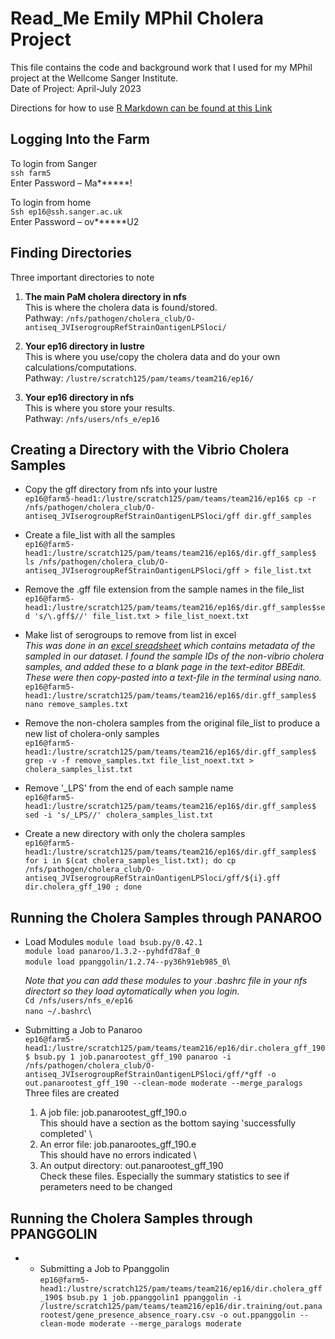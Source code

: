 # Read_Me Emily MPhil Cholera Project
This file contains the code and background work that I used for my MPhil project at the Wellcome Sanger Institute.\
Date of Project: April-July 2023

Directions for how to use [R Markdown can be found at this Link](https://cambiotraining.github.io/reproducibility-training/rmarkdown.html#R_Markdown)

## Logging Into the Farm
To login from Sanger \
`ssh farm5` \
Enter Password – Ma******!

To login from home \
`Ssh ep16@ssh.sanger.ac.uk` \
Enter Password – ov******U2

## Finding Directories
Three important directories to note 
1.	**The main PaM cholera directory in nfs**\
This is where the cholera data is found/stored.\
Pathway: `/nfs/pathogen/cholera_club/O-antiseq_JVIserogroupRefStrainOantigenLPSloci/`

2.	**Your ep16 directory in lustre**\
This is where you use/copy the cholera data and do your own calculations/computations.\
Pathway: `/lustre/scratch125/pam/teams/team216/ep16/`

3.	**Your ep16 directory in nfs**\
This is where you store your results.\
Pathway: `/nfs/users/nfs_e/ep16`

## Creating a Directory with the Vibrio Cholera Samples 
* Copy the gff directory from nfs into your lustre\
`ep16@farm5-head1:/lustre/scratch125/pam/teams/team216/ep16$ cp -r /nfs/pathogen/cholera_club/O-antiseq_JVIserogroupRefStrainOantigenLPSloci/gff dir.gff_samples`

* Create a file_list with all the samples\
`ep16@farm5-head1:/lustre/scratch125/pam/teams/team216/ep16$/dir.gff_samples$ ls /nfs/pathogen/cholera_club/O-antiseq_JVIserogroupRefStrainOantigenLPSloci/gff > file_list.txt`

* Remove the .gff file extension from the sample names in the file_list \
`ep16@farm5-head1:/lustre/scratch125/pam/teams/team216/ep16$/dir.gff_samples$sed 's/\.gff$//' file_list.txt > file_list_noext.txt`

* Make list of serogroups to remove from list in excel\
*This was done in an [excel sreadsheet](https://docs.google.com/spreadsheets/d/1RYOf-7zdLE6Z67yM-SPfJGVH4BGBFUrV/edit#gid=1880666571) which contains metadata of the sampled in our dataset. I found the sample IDs of the non-vibrio cholera samples, and added these to a blank page in the text-editor BBEdit. These were then copy-pasted into a text-file in the terminal using nano.* \
`ep16@farm5-head1:/lustre/scratch125/pam/teams/team216/ep16$/dir.gff_samples$ nano remove_samples.txt`

* Remove the non-cholera samples from the original file_list to produce a new list of cholera-only samples\
`ep16@farm5-head1:/lustre/scratch125/pam/teams/team216/ep16$/dir.gff_samples$ grep -v -f remove_samples.txt file_list_noext.txt > cholera_samples_list.txt`

* Remove '_LPS' from the end of each sample name\
`ep16@farm5-head1:/lustre/scratch125/pam/teams/team216/ep16$/dir.gff_samples$ sed -i 's/_LPS//' cholera_samples_list.txt`

* Create a new directory with only the cholera samples\
`ep16@farm5-head1:/lustre/scratch125/pam/teams/team216/ep16$/dir.gff_samples$ for i in $(cat cholera_samples_list.txt); do cp /nfs/pathogen/cholera_club/O-antiseq_JVIserogroupRefStrainOantigenLPSloci/gff/${i}.gff dir.cholera_gff_190 ; done`

## Running the Cholera Samples through PANAROO
* Load Modules 
`module load bsub.py/0.42.1`\
`module load panaroo/1.3.2--pyhdfd78af_0`\
`module load ppanggolin/1.2.74--py36h91eb985_0`\

  *Note that you can add these modules to your .bashrc file in your nfs directort so they load aytomatically when you login.* \
  `Cd /nfs/users/nfs_e/ep16`\
  `nano ~/.bashrc`\
  
* Submitting a Job to Panaroo \
`ep16@farm5-head1:/lustre/scratch125/pam/teams/team216/ep16/dir.cholera_gff_190$ bsub.py 1 job.panarootest_gff_190 panaroo -i /nfs/pathogen/cholera_club/O-antiseq_JVIserogroupRefStrainOantigenLPSloci/gff/*gff -o out.panarootest_gff_190 --clean-mode moderate --merge_paralogs`
Three files are created 
  1. A job file: job.panarootest_gff_190.o \
     This should have a section as the bottom saying 'successfully completed' \
  2. An error file: job.panarootes_gff_190.e \
     This should have no errors indicated \
  4. An output directory: out.panarootest_gff_190 \
    Check these files. Especially the summary statistics to see if perameters need to be changed
    

## Running the Cholera Samples through PPANGGOLIN
* * Submitting a Job to Ppanggolin \
`ep16@farm5-head1:/lustre/scratch125/pam/teams/team216/ep16/dir.cholera_gff_190$ bsub.py 1 job.ppanggolin1 ppanggolin -i /lustre/scratch125/pam/teams/team216/ep16/dir.training/out.panarootest/gene_presence_absence_roary.csv -o out.ppanggolin --clean-mode moderate --merge_paralogs moderate`

